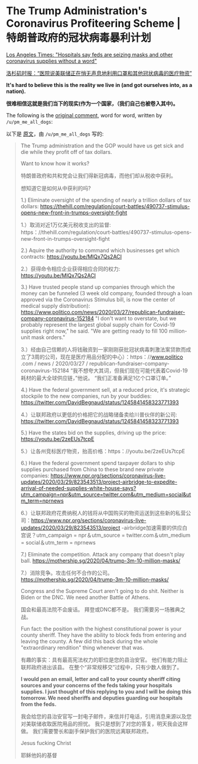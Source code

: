 # The Trump Administration's Coronavirus Profiteering Scheme | 特朗普政府的冠状病毒暴利计划

[Los Angeles Times: "Hospitals say feds are seizing masks and other coronavirus supplies without a word"](https://www.latimes.com/politics/story/2020-04-07/hospitals-washington-seize-coronavirus-supplies)

[洛杉矶时报：“医院说美联储正在悄无声息地利用口罩和其他冠状病毒的医疗物资”](https://www.latimes.com/politics/story/2020-04-07/hospitals-washington-seize-coronavirus-supplies)

**It's hard to believe this is the reality we live in (and got ourselves into, as a nation).**

**很难相信这就是我们当下的现实(作为一个国家，（我们自己也被卷入其中)。**

The following is the [original comment](https://www.reddit.com/r/politics/comments/fwu2m0/hospitals_say_feds_are_seizing_masks_and_other/fmr1dcw/), word for word, written by `/u/pm_me_all_dogs`:

以下是 [原文](https://www.reddit.com/r/politics/comments/fwu2m0/hospitals_say_feds_are_seizing_masks_and_other/fmr1dcw/)，由 `/u/pm_me_all_dogs` 写的:

> The Trump administration and the GOP would have us get sick and die while they profit off of tax dollars.
>
> Want to know how it works?
>
> 特朗普政府和共和党会让我们得新冠病毒，而他们却从税收中获利。
>
> 想知道它是如何从中获利的吗?
>
> 1.) Eliminate oversight of the spending of nearly a trillion dollars of tax dollars: https://thehill.com/regulation/court-battles/490737-stimulus-opens-new-front-in-trumps-oversight-fight
>
> 1.）取消对近1万亿美元税收支出的监督: https：//thehill.com/regulation/court-battles/490737-stimulus-opens-new-front-in-trumps-oversight-fight
>
> 2.) Aquire the authority to command which businesses get which contracts: https://youtu.be/MlQx7Qs2ACI
>
> 2.）获得命令相应企业获得相应合同的权力: https://youtu.be/MlQx7Qs2ACI
>
> 3.) Have trusted people stand up companies through which the money can be funneled (3 week old company, founded through a loan approved via the Coronavirus Stimulus bill, is now the center of medical supply distribution): https://www.politico.com/news/2020/03/27/republican-fundraiser-company-coronavirus-152184 "I don't want to overstate, but we probably represent the largest global supply chain for Covid-19 supplies right now," he said. "We are getting ready to fill 100 million-unit mask orders."
>
> 3.）经由自己信赖的人将钱融资到一家刚刚获批冠状病毒刺激法案贷款而成立了3周的公司，现在是医疗用品分配的中心）：https：//www.politico .com / news / 2020/03/27 / republican-fundraiser-company-coronavirus-152184 “我不想夸大其词，但我们现在可能代表着Covid-19耗材的最大全球供应链，”他说。 “我们正准备满足1亿个口罩订单。”
>
> 4.) Have the federal government sell, at a reduced price, it's strategic stockpile to the new companies, run by your buddies: https://twitter.com/DavidBegnaud/status/1245841458323771393
>
> 4.）让联邦政府以更低的价格把它的战略储备卖给川普伙伴的新公司: https://twitter.com/DavidBegnaud/status/1245841458323771393
>
> 5.) Have the states bid on the supplies, driving up the price: https://youtu.be/2zeEUs7tcpE
>
> 5.）让各州竞标医疗物资，抬高价格：https：//youtu.be/2zeEUs7tcpE
>
> 6.) Have the federal government spend taxpayer dollars to ship supplies purchased from China to these brand new private companies: https://www.npr.org/sections/coronavirus-live-updates/2020/03/29/823543513/project-airbridge-to-expedite-arrival-of-needed-supplies-white-house-says?utm_campaign=npr&utm_source=twitter.com&utm_medium=social&utm_term=nprnews
>
> 6.）让联邦政府花费纳税人的钱将从中国购买的物资运送到这些新的私营公司：https://www.npr.org/sections/coronavirus-live-updates/2020/03/29/823543513/project -airbridge加速需要的供应白宫说？utm_campaign = npr＆utm_source = twitter.com＆utm_medium = social＆utm_term = nprnews
>
> 7.) Eliminate the competition. Attack any company that doesn't play ball. https://mothership.sg/2020/04/trump-3m-10-million-masks/
>
> 7.）消除竞争。攻击任何不合作的公司。https://mothership.sg/2020/04/trump-3m-10-million-masks/
>
> Congress and the Supreme Court aren't going to do shit. Neither is Biden or the DNC. We need another Battle of Athens.
>
> 国会和最高法院不会废话。 拜登或DNC都不是。 我们需要另一场雅典之战。
>
> Fun fact: the position with the highest constitutional power is your county sheriff. They have the ability to block feds from entering and leaving the county. A few did this back during the whole "extraordinary rendition" thing whenever that was.
>
> 有趣的事实：具有最高宪法权力的职位是您的县治安官。 他们有能力阻止联邦政府进出该县。 在整个“非常规移交”过程中，只有少数人做到了。
>
> **I would pen an email, letter and call to your county sheriff citing sources and your concerns of the feds taking your hospitals supplies. I just thought of this replying to you and I will be doing this tomorrow. We need sheriffs and deputies guarding our hospitals from the feds.**
>
> 我会给您的县治安官写一封电子邮件，来信并打电话，引用消息来源以及您对美联储收取医院用品的担忧。 我只是想到了对您的答复，明天我会这样做。 我们需要警长和副手保护我们的医院远离联邦政府。
>
> Jesus fucking Christ
>
> 耶稣他妈的基督
